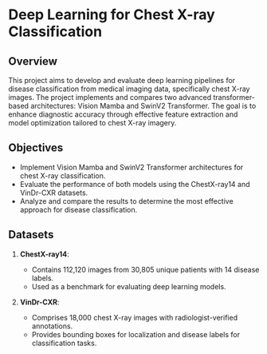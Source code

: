 # Deep Learning for Chest X-ray Classification

## Overview
This project aims to develop and evaluate deep learning pipelines for disease classification from medical imaging data, specifically chest X-ray images. The project implements and compares two advanced transformer-based architectures: Vision Mamba and SwinV2 Transformer. The goal is to enhance diagnostic accuracy through effective feature extraction and model optimization tailored to chest X-ray imagery.

## Objectives
- Implement Vision Mamba and SwinV2 Transformer architectures for chest X-ray classification.
- Evaluate the performance of both models using the ChestX-ray14 and VinDr-CXR datasets.
- Analyze and compare the results to determine the most effective approach for disease classification.

## Datasets
1. **ChestX-ray14**:
   - Contains 112,120 images from 30,805 unique patients with 14 disease labels.
   - Used as a benchmark for evaluating deep learning models.

2. **VinDr-CXR**:
   - Comprises 18,000 chest X-ray images with radiologist-verified annotations.
   - Provides bounding boxes for localization and disease labels for classification tasks.

